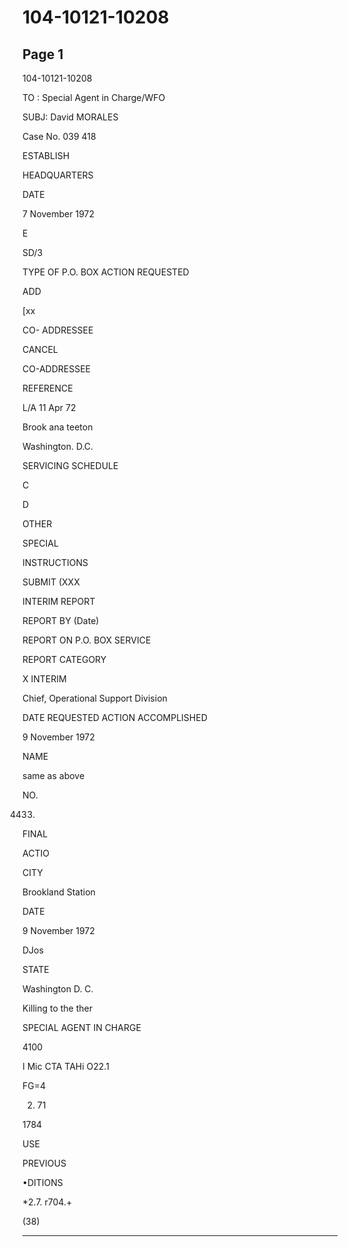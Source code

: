 # 104-10121-10208

## Page 1

104-10121-10208

TO : Special Agent in Charge/WFO

SUBJ: David MORALES

Case No. 039 418

ESTABLISH

HEADQUARTERS

DATE

7 November 1972

E

SD/3

TYPE OF P.O. BOX ACTION REQUESTED

ADD

[xx

CO- ADDRESSEE

CANCEL

CO-ADDRESSEE

REFERENCE

L/A 11 Apr 72

Brook ana teeton

Washington. D.C.

SERVICING SCHEDULE

C

D

OTHER

SPECIAL

INSTRUCTIONS

SUBMIT (XXX

INTERIM REPORT

REPORT BY (Date)

REPORT ON P.O. BOX SERVICE

REPORT CATEGORY

X INTERIM

Chief, Operational Support Division

DATE REQUESTED ACTION ACCOMPLISHED

9 November 1972

NAME

same as above

NO.

4433)

FINAL

ACTIO

CITY

Brookland Station

DATE

9 November 1972

DJos

STATE

Washington D. C.

Killing to the ther

SPECIAL AGENT IN CHARGE

4100

I Mic CTA TAHi O22.1

FG=4

2. 71

1784

USE

PREVIOUS

•DITIONS

*2.7. r704.+

(38)

---

